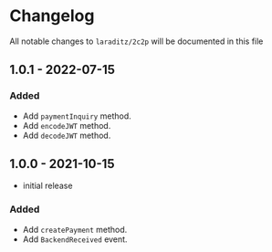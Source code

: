# Changelog

All notable changes to `laraditz/2c2p` will be documented in this file

## 1.0.1 - 2022-07-15

### Added
- Add `paymentInquiry` method.
- Add `encodeJWT` method.
- Add `decodeJWT` method.

## 1.0.0 - 2021-10-15

- initial release

### Added
- Add `createPayment` method.
- Add `BackendReceived` event.

